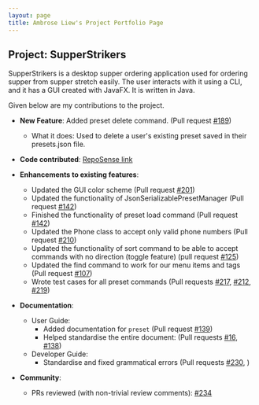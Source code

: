 ```yaml
---
layout: page
title: Ambrose Liew's Project Portfolio Page
---
```


## Project: SupperStrikers

SupperStrikers is a desktop supper ordering application used for ordering supper from supper stretch easily. The user interacts with it using a CLI, and it has a GUI created with JavaFX. It is written in Java.

Given below are my contributions to the project.

* **New Feature**: Added preset delete command. (Pull request [#189](https://github.com/AY2021S1-CS2103-T16-1/tp/pull/189))
   * What it does: Used to delete a user's existing preset saved in their presets.json file.

* **Code contributed**: [RepoSense link](https://nus-cs2103-ay2021s1.github.io/tp-dashboard/#breakdown=true&search=morninglit)

* **Enhancements to existing features**:
  * Updated the GUI color scheme (Pull request [#201](https://github.com/AY2021S1-CS2103-T16-1/tp/pull/201))
  * Updated the functionality of JsonSerializablePresetManager (Pull request [#142](https://github.com/AY2021S1-CS2103-T16-1/tp/pull/142))
  * Finished the functionality of preset load command (Pull request [#142](https://github.com/AY2021S1-CS2103-T16-1/tp/pull/142))
  * Updated the Phone class to accept only valid phone numbers (Pull request [#210](https://github.com/AY2021S1-CS2103-T16-1/tp/pull/210))
  * Updated the functionality of sort command to be able to accept commands with no direction (toggle feature) (pull request [#125](https://github.com/AY2021S1-CS2103-T16-1/tp/pull/125))
  * Updated the find command to work for our menu items and tags (Pull request [#107](https://github.com/AY2021S1-CS2103-T16-1/tp/pull/107))
  * Wrote test cases for all preset commands (Pull requests [#217](https://github.com/AY2021S1-CS2103-T16-1/tp/pull/217), [#212](https://github.com/AY2021S1-CS2103-T16-1/tp/pull/212), [#219](https://github.com/AY2021S1-CS2103-T16-1/tp/pull/212))

* **Documentation**:
  * User Guide:
    * Added documentation for `preset` (Pull request [#139](https://github.com/AY2021S1-CS2103-T16-1/tp/pull/139))
    * Helped standardise the entire document: (Pull requests [#16](https://github.com/AY2021S1-CS2103-T16-1/tp/pull/16), [#138](https://github.com/AY2021S1-CS2103-T16-1/tp/pull/138))
  * Developer Guide:
    * Standardise and fixed grammatical errors (Pull requests [#230](https://github.com/AY2021S1-CS2103-T16-1/tp/pull/230), )

* **Community**:
  * PRs reviewed (with non-trivial review comments): [#234](https://github.com/AY2021S1-CS2103-T16-1/tp/pull/234)
